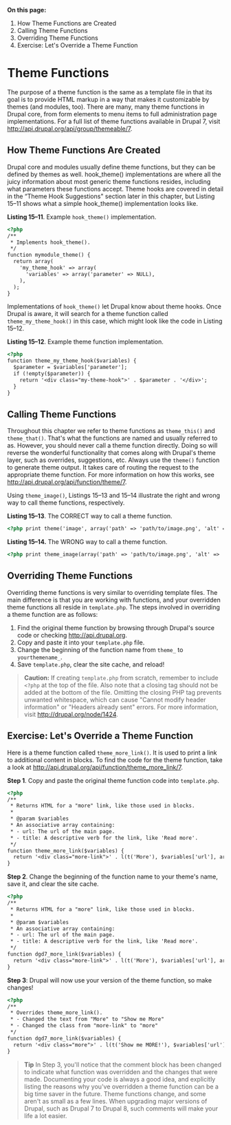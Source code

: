**On this page:**

1. How Theme Functions are Created
2. Calling Theme Functions
3. Overriding Theme Functions
4. Exercise: Let's Override a Theme Function

# Theme Functions

The purpose of a theme function is the same as a template file in that its goal is to provide HTML markup in a way that makes it customizable by themes (and modules, too). There are many, many theme functions in Drupal core, from form elements to menu items to full administration page implementations. For a full list of theme functions available in Drupal 7, visit http://api.drupal.org/api/group/themeable/7.

## How Theme Functions Are Created    

Drupal core and modules usually define theme functions, but they can be defined by themes as well. hook_theme() implementations are where all the juicy information about most generic theme functions resides, including what parameters these functions accept. Theme hooks are covered in detail in the “Theme Hook Suggestions" section later in this chapter, but Listing 15–11 shows what a simple hook_theme() implementation looks like.

**Listing 15–11**. Example `hook_theme()` implementation.

```html
<?php
/**
 * Implements hook_theme().
 */
function mymodule_theme() {
  return array(
    'my_theme_hook' => array(
      'variables' => array('parameter' => NULL),
    ),
  );
}
```

Implementations of `hook_theme()` let Drupal know about theme hooks. Once Drupal is aware, it will search for a theme function called `theme_my_theme_hook()` in this case, which might look like the code in Listing 15–12.

**Listing 15–12**. Example theme function implementation.

```html
<?php
function theme_my_theme_hook($variables) {
  $parameter = $variables['parameter']; 
  if (!empty($parameter)) {
    return '<div class="my-theme-hook">' . $parameter . '</div>';
  }
}
```

## Calling Theme Functions    

Throughout this chapter we refer to theme functions as `theme_this()` and `theme_that()`. That's what the functions are named and usually referred to as. However, you should never call a theme function directly. Doing so will reverse the wonderful functionality that comes along with Drupal's theme layer, such as overrides, suggestions, etc. Always use the `theme()` function to generate theme output. It takes care of routing the request to the appropriate theme function. For more information on how this works, see http://api.drupal.org/api/function/theme/7.

Using `theme_image()`, Listings 15–13 and 15–14 illustrate the right and wrong way to call theme functions, respectively.

**Listing 15–13**. The CORRECT way to call a theme function.

```html
<?php print theme('image', array('path' => 'path/to/image.png', 'alt' => 'Image description')); ?>
```

**Listing 15–14.** The WRONG way to call a theme function.

```html
<?php print theme_image(array('path' => 'path/to/image.png', 'alt' => 'Image description')); ?>
```

## Overriding Theme Functions    

Overriding theme functions is very similar to overriding template files. The main difference is that you are working with functions, and your overridden theme functions all reside in `template.php`. The steps involved in overriding a theme function are as follows:

1. Find the original theme function by browsing through Drupal's source code or checking http://api.drupal.org.
2. Copy and paste it into your `template.php` file.
3. Change the beginning of the function name from `theme_` to `yourthemename_`.
4. Save `template.php`, clear the site cache, and reload!

<blockquote><b>Caution:</b> If creating <code>template.php</code> from scratch, remember to include <code>&lt;?php</code> at the top of the file. Also note that a closing tag should not be added at the bottom of the file. Omitting the closing PHP tag prevents unwanted whitespace, which can cause "Cannot modify header information" or "Headers already sent" errors. For more information, visit <a href="http://drupal.org/node/1424">http://drupal.org/node/1424</a>.</blockquote>

## Exercise: Let's Override a Theme Function

Here is a theme function called `theme_more_link()`. It is used to print a link to additional content in blocks. To find the code for the theme function, take a look at http://api.drupal.org/api/function/theme_more_link/7.

**Step 1**. Copy and paste the original theme function code into `template.php`.

```html
<?php
/**
 * Returns HTML for a "more" link, like those used in blocks.
 *
 * @param $variables
 * An associative array containing:
 * - url: The url of the main page.
 * - title: A descriptive verb for the link, like 'Read more'.
 */
function theme_more_link($variables) {
  return '<div class="more-link">' . l(t('More'), $variables['url'], array('attributes' => array('title' => $variables['title']))) . '</div>';
}
```

**Step 2**. Change the beginning of the function name to your theme's name, save it, and clear the site cache.

```html
<?php
/**
 * Returns HTML for a "more" link, like those used in blocks.
 *
 * @param $variables
 * An associative array containing:
 * - url: The url of the main page.
 * - title: A descriptive verb for the link, like 'Read more'.
 */
function dgd7_more_link($variables) {
  return '<div class="more-link">' . l(t('More'), $variables['url'], array('attributes' => array('title' => $variables['title']))) . '</div>';
}
```

**Step 3**: Drupal will now use your version of the theme function, so make changes!

```html
<?php
/**
 * Overrides theme_more_link().
 * - Changed the text from "More" to "Show me More"
 * - Changed the class from "more-link" to "more"
 */
function dgd7_more_link($variables) {
  return '<div class="more">' . l(t('Show me MORE!'), $variables['url'], array('attributes' => array('title' => $variables['title']))) . '</div>';
}
```

<blockquote><b>Tip</b> In Step 3, you'll notice that the comment block has been changed to indicate what function was overridden and the changes that were made. Documenting your code is always a good idea, and explicitly listing the reasons why you've overridden a theme function can be a big time saver in the future. Theme functions change, and some aren't as small as a few lines. When upgrading major versions of Drupal, such as Drupal 7 to Drupal 8, such comments will make your life a lot easier.</blockquote>
